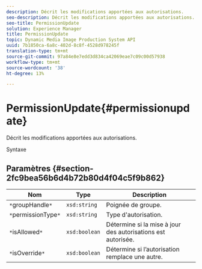 ```yaml
---
description: Décrit les modifications apportées aux autorisations.
seo-description: Décrit les modifications apportées aux autorisations.
seo-title: PermissionUpdate
solution: Experience Manager
title: PermissionUpdate
topic: Dynamic Media Image Production System API
uuid: 7b1850ca-6a8c-402d-8c8f-4528d978245f
translation-type: tm+mt
source-git-commit: 97a84e8e7edd3d834ca42069eae7c09c00d57938
workflow-type: tm+mt
source-wordcount: '38'
ht-degree: 13%

---
```



# PermissionUpdate{#permissionupdate}

Décrit les modifications apportées aux autorisations.

Syntaxe

## Paramètres {#section-2fc9bea56b6d4b72b80d4f04c5f9b862}

| Nom | Type | Description |
|---|---|---|
| `*`groupHandle`*` | `xsd:string` | Poignée de groupe. |
| `*`permissionType`*` | `xsd:string` | Type d&#39;autorisation. |
| `*`isAllowed`*` | `xsd:boolean` | Détermine si la mise à jour des autorisations est autorisée. |
| `*`isOverride`*` | `xsd:boolean` | Détermine si l’autorisation remplace une autre. |

